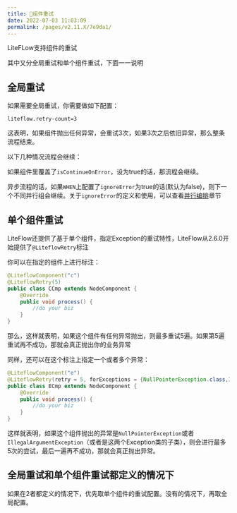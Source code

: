 ```yaml
---
title: 🍣组件重试
date: 2022-07-03 11:03:09
permalink: /pages/v2.11.X/7e9da1/
---
```


LiteFLow支持组件的重试

其中又分全局重试和单个组件重试，下面一一说明



## 全局重试

如果需要全局重试，你需要做如下配置：

```properties
liteflow.retry-count=3
```

这表明，如果组件抛出任何异常，会重试3次，如果3次之后依旧异常，那么整条流程结束。

以下几种情况流程会继续：

如果组件里覆盖了`isContinueOnError`，设为true的话，那流程会继续。

异步流程的话，如果`WHEN`上配置了`ignoreError`为true的话(默认为false)，则下一个不同并行组会继续。关于`ignoreError`的定义和使用，可以查看[并行编排](/pages/v2.11.X/b3446a/)章节



## 单个组件重试

LiteFlow还提供了基于单个组件，指定Exception的重试特性，LiteFlow从2.6.0开始提供了`@LiteflowRetry`标注

你可以在指定的组件上进行标注：

```java
@LiteflowComponent("c")
@LiteflowRetry(5)
public class CCmp extends NodeComponent {
	@Override
	public void process() {
		//do your biz
	}
}
```

那么，这样就表明，如果这个组件有任何异常抛出，则最多重试5遍。如果第5遍重试再不成功，那就会真正抛出你的业务异常



同样，还可以在这个标注上指定一个或者多个异常：

```java
@LiteflowComponent("e")
@LiteflowRetry(retry = 5, forExceptions = {NullPointerException.class,IllegalArgumentException.class})
public class ECmp extends NodeComponent {
	@Override
	public void process() {
        //do your biz
	}
}
```

这样就表明，如果这个组件抛出的异常是`NullPointerException`或者`IllegalArgumentException`（或者是这两个Exception类的子类），则会进行最多5次的尝试，最后一遍再不成功，那就会真正抛出异常。



## 全局重试和单个组件重试都定义的情况下

如果在2者都定义的情况下，优先取单个组件的重试配置。没有的情况下，再取全局配置。